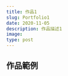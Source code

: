 ```yaml
---
title: 作品1
slug: Portfolio1
date: 2020-11-05
description: 作品描述1
image: 
type: post
---
```


## 作品範例
